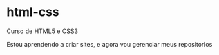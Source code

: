 # html-css
 Curso de HTML5 e CSS3


Estou aprendendo a criar sites, e agora vou gerenciar meus repositorios
